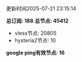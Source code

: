 更新时间2025-07-21 23:15:14

**总订阅: 188**
**总节点: 45412**
- vless节点: 20805
- hysteria2节点: 10

**google ping有效节点: 16**
